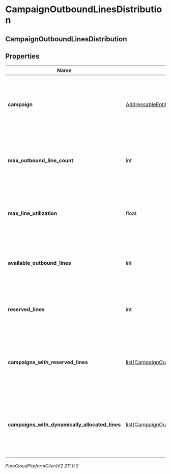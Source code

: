 # CampaignOutboundLinesDistribution

## CampaignOutboundLinesDistribution

## Properties

|Name | Type | Description | Notes|
|------------ | ------------- | ------------- | -------------|
| **campaign** | [AddressableEntityRef](AddressableEntityRef) | The Campaign for which dialing group distribution information was requested | [optional] |
| **max_outbound_line_count** | int | Maximum outbound calls that can be placed for Campaign&#39;s Edge Group or Site | [optional] |
| **max_line_utilization** | float | Maximum ratio of dialer calls to Campaign&#39;s Edge Group or Site capacity | [optional] |
| **available_outbound_lines** | int | Number of available outbound lines in Campaign&#39;s Edge Group or Site | [optional] |
| **reserved_lines** | int | Number of reserved outbound lines in Campaign&#39;s Edge Group or Site | [optional] |
| **campaigns_with_reserved_lines** | [list[CampaignOutboundLinesReservation]](CampaignOutboundLinesReservation) | Information about campaigns with reserving lines in Campaign&#39;s Edge Group or Site | [optional] |
| **campaigns_with_dynamically_allocated_lines** | [list[CampaignOutboundLinesAllocation]](CampaignOutboundLinesAllocation) | Information about campaigns using dynamic lines allocation in Campaign&#39;s Edge Group or Site | [optional] |



_PureCloudPlatformClientV2 211.0.0_

